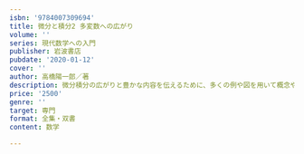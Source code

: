 ```yaml
---
isbn: '9784007309694'
title: 微分と積分2 多変数への広がり
volume: ''
series: 現代数学への入門
publisher: 岩波書店
pubdate: '2020-01-12'
cover: ''
author: 高橋陽一郎／著
description: 微分積分の広がりと豊かな内容を伝えるために、多くの例や図を用いて概念や手法の意味を説明する。
price: '2500'
genre: ''
target: 専門
format: 全集・双書
content: 数学

---
```


